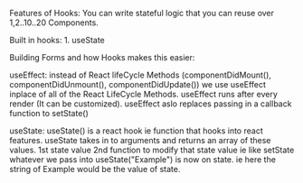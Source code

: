 Features of Hooks: You can write stateful logic that you can reuse over 1,2..10..20 Components.

Built in hooks: 1. useState

Building Forms and how Hooks makes this easier:

useEffect:
instead of React lifeCycle Methods (componentDidMount(), componentDidUnmount(), componentDidUpdate()) we use useEffect inplace of all of the React LifeCycle Methods. useEffect runs after every render (It can be customized).
useEffect aslo replaces passing in a callback function to setState()

useState:
useState() is a react hook ie function that hooks into react features. useState takes in to arguments and returns an array of these values.
1st state value
2nd function to modify that state value ie like setState
whatever we pass into useState("Example") is now on state. ie here the string of Example would be the value of state.

